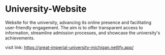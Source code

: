 # University-Website
Website  for the university, advancing its online presence and facilitating user-friendly engagement. The aim is to offer transparent access to information, streamline admission processes, and showcase the university's achievements.

visit link: https://great-imperial-university-michigan.netlify.app/
